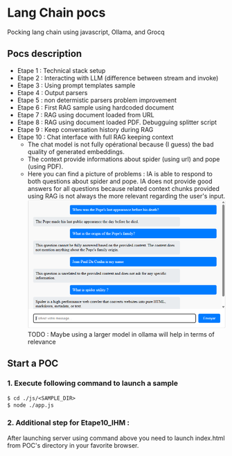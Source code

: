 # Lang Chain pocs
Pocking lang chain using javascript, Ollama, and Grocq

## Pocs description

* Etape 1 : Technical stack setup
* Etape 2 : Interacting with LLM (difference between stream and invoke)
* Etape 3 : Using prompt templates sample
* Etape 4 : Output parsers
* Etape 5 : non determistic parsers problem improvement
* Etape 6 : First RAG sample using hardcoded document
* Etape 7 : RAG using document loaded from URL
* Etape 8 : RAG using document loaded PDF. Debugguing splitter script
* Etape 9 : Keep conversation history during RAG
* Etape 10 : Chat interface with full RAG keeping context
  * The chat model is not fully opérational because (I guess) the bad quality of generated embeddings. 
  * The context provide informations about spider (using url) and pope (using PDF).
  * Here you can find a picture of problems :
    IA is able to respond to both questions about spider and pope. IA does not provide good answers for all questions because related context chunks provided using RAG is not always the more relevant regarding the user's input.
   ![alt text](images/image.png)
    TODO :  Maybe using a larger model in ollama will help in terms of relevance

## Start a POC

### 1. Execute following command to launch a sample
```console
$ cd ./js/<SAMPLE_DIR>
$ node ./app.js
```
### 2. Additional step for Etape10_IHM :
After launching server using command above you need to launch index.html from POC's directory in your favorite browser.
